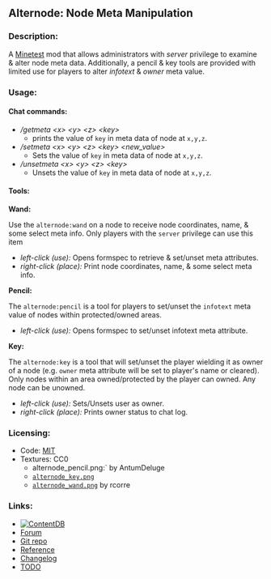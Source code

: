 ## Alternode: Node Meta Manipulation

### Description:

A [Minetest](http://minetest.net/) mod that allows administrators with *server* privilege to examine & alter node meta data. Additionally, a pencil & key tools are provided with limited use for players to alter *infotext* & *owner* meta value.

### Usage:

#### Chat commands:

- */getmeta &lt;x&gt; &lt;y&gt; &lt;z&gt; &lt;key&gt;*
  - prints the value of `key` in meta data of node at `x,y,z`.
- */setmeta &lt;x&gt; &lt;y&gt; &lt;z&gt; &lt;key&gt; &lt;new_value&gt;*
  - Sets the value of `key` in meta data of node at `x,y,z`.
- */unsetmeta &lt;x&gt; &lt;y&gt; &lt;z&gt; &lt;key&gt;*
  - Unsets the value of `key` in meta data of node at `x,y,z`.

#### Tools:

**Wand:**

Use the `alternode:wand` on a node to receive node coordinates, name, & some select meta info. Only players with the `server` privilege can use this item

- *left-click (use):* Opens formspec to retrieve & set/unset meta attributes.
- *right-click (place):* Print node coordinates, name, & some select meta info.

**Pencil:**

The `alternode:pencil` is a tool for players to set/unset the `infotext` meta value of nodes within protected/owned areas.

- *left-click (use):* Opens formspec to set/unset infotext meta attribute.

**Key:**

The `alternode:key` is a tool that will set/unset the player wielding it as owner of a node (e.g. `owner` meta attribute will be set to player's name or cleared). Only nodes within an area owned/protected by the player can owned. Any node can be unowned.

- *left-click (use):* Sets/Unsets user as owner.
- *right-click (place):* Prints owner status to chat log.

### Licensing:

- Code: [MIT](LICENSE.txt)
- Textures: CC0
	- alternode_pencil.png:` by AntumDeluge
	- [`alternode_key.png`](https://opengameart.org/node/120374)
	- [`alternode_wand.png`](https://opengameart.org/node/40598) by rcorre

### Links:

- [![ContentDB](https://content.minetest.net/packages/AntumDeluge/alternode/shields/title/)](https://content.minetest.net/packages/AntumDeluge/alternode/)
- [Forum](https://forum.minetest.net/viewtopic.php?t=26667)
- [Git repo](http://github.com/AntumMT/mod-alternode)
- [Reference](https://antummt.github.io/mod-alternode/reference/latest/)
- [Changelog](changelog.txt)
- [TODO](TODO.txt)
